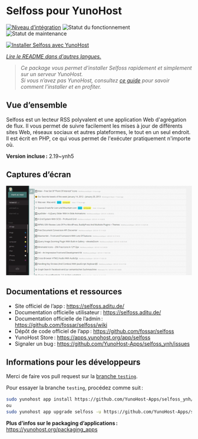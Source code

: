 <!--
Nota bene : ce README est automatiquement généré par <https://github.com/YunoHost/apps/tree/master/tools/readme_generator>
Il NE doit PAS être modifié à la main.
-->

# Selfoss pour YunoHost

[![Niveau d’intégration](https://dash.yunohost.org/integration/selfoss.svg)](https://ci-apps.yunohost.org/ci/apps/selfoss/) ![Statut du fonctionnement](https://ci-apps.yunohost.org/ci/badges/selfoss.status.svg) ![Statut de maintenance](https://ci-apps.yunohost.org/ci/badges/selfoss.maintain.svg)

[![Installer Selfoss avec YunoHost](https://install-app.yunohost.org/install-with-yunohost.svg)](https://install-app.yunohost.org/?app=selfoss)

*[Lire le README dans d'autres langues.](./ALL_README.md)*

> *Ce package vous permet d’installer Selfoss rapidement et simplement sur un serveur YunoHost.*  
> *Si vous n’avez pas YunoHost, consultez [ce guide](https://yunohost.org/install) pour savoir comment l’installer et en profiter.*

## Vue d’ensemble

Selfoss est un lecteur RSS polyvalent et une application Web d'agrégation de flux. Il vous permet de suivre facilement les mises à jour de différents sites Web, réseaux sociaux et autres plateformes, le tout en un seul endroit. Il est écrit en PHP, ce qui vous permet de l'exécuter pratiquement n'importe où.

**Version incluse :** 2.19~ynh5

## Captures d’écran

![Capture d’écran de Selfoss](./doc/screenshots/screenshot1.png)

## Documentations et ressources

- Site officiel de l’app : <https://selfoss.aditu.de/>
- Documentation officielle utilisateur : <https://selfoss.aditu.de/>
- Documentation officielle de l’admin : <https://github.com/fossar/selfoss/wiki>
- Dépôt de code officiel de l’app : <https://github.com/fossar/selfoss>
- YunoHost Store : <https://apps.yunohost.org/app/selfoss>
- Signaler un bug : <https://github.com/YunoHost-Apps/selfoss_ynh/issues>

## Informations pour les développeurs

Merci de faire vos pull request sur la [branche `testing`](https://github.com/YunoHost-Apps/selfoss_ynh/tree/testing).

Pour essayer la branche `testing`, procédez comme suit :

```bash
sudo yunohost app install https://github.com/YunoHost-Apps/selfoss_ynh/tree/testing --debug
ou
sudo yunohost app upgrade selfoss -u https://github.com/YunoHost-Apps/selfoss_ynh/tree/testing --debug
```

**Plus d’infos sur le packaging d’applications :** <https://yunohost.org/packaging_apps>

